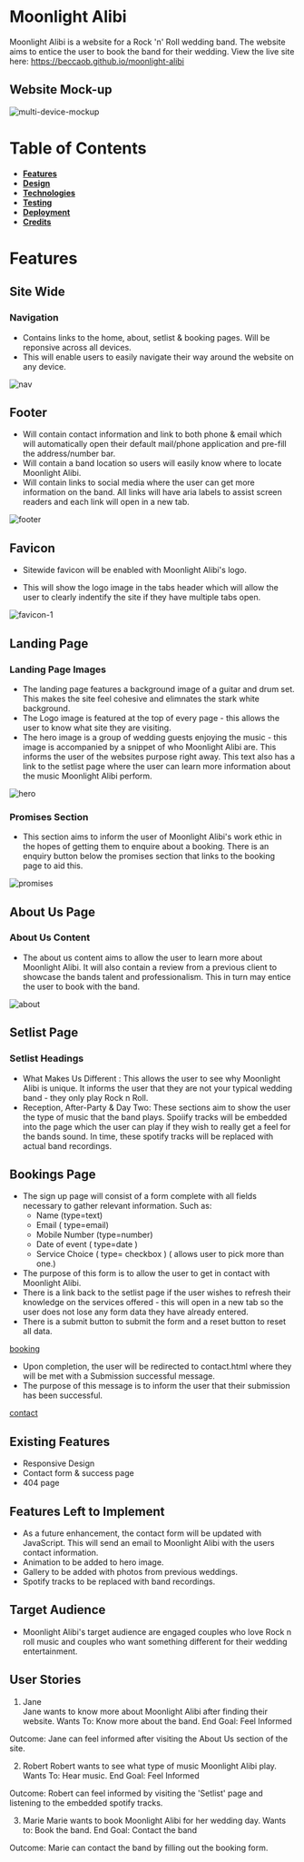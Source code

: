 # Moonlight Alibi

Moonlight Alibi is a website for a Rock 'n' Roll wedding band. The website aims to entice the user to book the band for their wedding. View the live site here: <https://beccaob.github.io/moonlight-alibi>

## Website Mock-up

![multi-device-mockup](assets/images/README-images/mockup.jpg)


# Table of Contents

* [**Features**](#features)
* [**Design**](#design)
* [**Technologies**](#technologies)
* [**Testing**](#testing)
* [**Deployment**](#deployment)
* [**Credits**](#credits)

# **Features**

## Site Wide

### Navigation

* Contains links to the home, about, setlist & booking pages. Will be reponsive across all devices.
* This will enable users to easily navigate their way around the website on any device.

![nav](assets/images/README-images/nav.jpg)

## Footer

* Will contain contact information and link to both phone & email which will automatically open their default mail/phone application and pre-fill the address/number bar.
* Will contain a band location so users will easily know where to locate Moonlight Alibi.
* Will contain links to social media where the user can get more information on the band. All links will have aria labels to assist screen readers and each link will open in a new tab.

![footer](assets/images/README-images/footer.jpg)

## Favicon

* Sitewide favicon will be enabled with Moonlight Alibi's logo.

* This will show the logo image in the tabs header which will allow the user to clearly indentify the site if they have multiple tabs open.

![favicon-1](assets/images/project-images/logo.webp)

## Landing Page
### Landing Page Images

* The landing page features a background image of a guitar and drum set. This makes the site feel cohesive and elimnates the stark white background. 
* The Logo image is featured at the top of every page - this allows the user to know what site they are visiting.
* The hero image is a group of wedding guests enjoying the music - this image is accompanied by a snippet of who Moonlight Alibi are. This informs the user of the websites purpose right away. This text also has a link to the setlist page where the user can learn more information about the music Moonlight Alibi perform. 

![hero](assets/images/README-images/hero-image.png)

### Promises Section

* This section aims to inform the user of Moonlight Alibi's work ethic in the hopes of getting them to enquire about a booking. There is an enquiry button below the promises section that links to the booking page to aid this. 

![promises](assets/images/README-images/promise.png)

## About Us Page 

### About Us Content 

* The about us content aims to allow the user to learn more about Moonlight Alibi. It will also contain a review from a previous client to showcase the bands talent and professionalism. This in turn may entice the user to book with the band. 

![about](assets/images/README-images/about.png)

## Setlist Page 

### Setlist Headings 

* What Makes Us Different : This allows the user to see why Moonlight Alibi is unique. It informs the user that they are not your typical wedding band - they only play Rock n Roll. 
* Reception, After-Party & Day Two: These sections aim to show the user the type of music that the band plays. Spoiify tracks will be embedded into the page which the user can play if they wish to really get a feel for the bands sound. In time, these spotify tracks will be replaced with actual band recordings. 

## Bookings Page 

* The sign up page will consist of a form complete with all fields necessary to gather relevant information. Such as:
  * Name (type=text)
  * Email ( type=email)
  * Mobile Number (type=number)
  * Date of event ( type=date )
  * Service Choice ( type= checkbox ) ( allows user to pick more than one.)
* The purpose of this form is to allow the user to get in contact with Moonlight Alibi.
* There is a link back to the setlist page if the user wishes to refresh their knowledge on the services offered - this will open in a new tab so the user does not lose any form data they have already entered.
* There is a submit button to submit the form and a reset button to reset all data.

[booking](assets/images/README-images/booking.png)

* Upon completion, the user will be redirected to contact.html where they will be met with a Submission successful message. 
* The purpose of this message is to inform the user that their submission has been successful. 

[contact](assets/images/README-images/contact-page.png)

## Existing Features 

* Responsive Design 
* Contact form & success page
* 404 page

## Features Left to Implement 
* As a future enhancement, the contact form will be updated with JavaScript. This will send an email to Moonlight Alibi with the users contact information. 
* Animation to be added to hero image.
* Gallery to be added with photos from previous weddings.
* Spotify tracks to be replaced with band recordings. 

## Target Audience

* Moonlight Alibi's target audience are engaged couples who love Rock n roll music and couples who want something different for their wedding entertainment. 

## User Stories

1. Jane  
Jane wants to know more about Moonlight Alibi after finding their website.
Wants To: Know more about the band.
End Goal: Feel Informed

Outcome: Jane can feel informed after visiting the About Us section of the site.

2. Robert
Robert wants to see what type of music Moonlight Alibi play.
Wants To: Hear music.
End Goal: Feel Informed

Outcome: Robert can feel informed by visiting the 'Setlist' page and listening to the embedded spotify tracks.

3. Marie
Marie wants to book Moonlight Alibi for her wedding day.
Wants to: Book the band.
End Goal: Contact the band

Outcome: Marie can contact the band by filling out the booking form.
